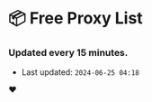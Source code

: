 # :package: Free Proxy List
### Updated every 15 minutes.

- Last updated: `2024-06-25 04:18`

:heart:
